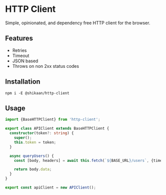 # HTTP Client

Simple, opinionated, and dependency free HTTP client for the browser.

## Features

* Retries
* Timeout
* JSON based
* Throws on non 2xx status codes

## Installation

```
npm i -E @shikaan/http-client
```

## Usage

```typescript
import {BaseHTTPClient} from 'http-client';

export class APIClient extends BaseHTTPClient {
  constructor(token?: string) {
    super();
    this.token = token;
  }

  async queryUsers() {
    const [body, headers] = await this.fetch(`${BASE_URL}/users`, {timeout: 3000, maxRetries: 3});

    return body.data;
  }
}

export const apiClient = new APIClient();
```
